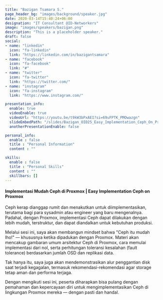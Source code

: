 ```yaml
---
title: "Bazigan Tsamara S."
page_header_bg: "images/background/speaker.jpg"
date: 2020-03-14T15:40:24+06:00
designation: "IT Consultant @ID-Networkers"
image: "images/speakers/bazigan.png"
description: "This is a placeholder speaker."
draft: false
social:
- name: "linkedin"
  icon: "fa-linkedin"
  link: "https://linkedin.com/in/bazigantsamara"
- name: "facebook"
  icon: "fa-facebook"
  link: "#"
- name: "twitter"
  icon: "fa-twitter"
  link: "https://twitter.com/"
- name: "instagram"
  icon: "fa-instagram"
  link: "https://www.instagram.com/"

presentation_info:
  enable: true
  videoEnable: true
  videoUrl: "https://youtu.be/t9kW3bPxAEI?si=69uFPTK_PMOwazgn"
  slideEmbedPath: "/slides/Bazigan_OID25_Easy_Implementation_Ceph_On_Proxmox.pdf" 
  anotherPresentationEnable: false

personal_info:
  enable : false
  title : "Personal Information"
  content : ""

skills:
  enable : false
  title : "Personal Skills"
  content : ""
  skillbars: []
---
```


#### Implementasi Mudah Ceph di Proxmox | Easy Implementation Ceph on Proxmox

Ceph kerap dianggap rumit dan menakutkan untuk diimplementasikan, terutama bagi para sysadmin atau engineer yang baru mengenalnya. Padahal, dengan Proxmox, implementasi Ceph dapat dilakukan dengan lebih mudah, terstruktur, dan dapat diandalkan untuk kebutuhan produksi.

Melalui sesi ini, saya akan membangun mindset bahwa "Ceph itu mudah lho!" — khususnya ketika dipadukan dengan Proxmox. Materi akan mencakup gambaran umum arsitektur Ceph di Proxmox, cara memulai implementasi dari nol, serta perhitungan toleransi kesalahan (fault tolerance) berdasarkan jumlah OSD dan replikasi data.

Tak hanya itu, saya juga akan mendemonstrasikan alur penggantian disk saat terjadi kegagalan, termasuk rekomendasi-rekomendasi agar storage tetap aman dan performa terjaga.

Dengan mengikuti sesi ini, peserta diharapkan bisa pulang dengan pemahaman dan kepercayaan diri untuk mengimplementasikan Ceph di lingkungan Proxmox mereka — dengan pasti dan handal.
